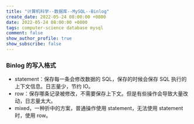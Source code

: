 ```yaml
---
title: "计算机科学--数据库--MySQL--Binlog"
create_date: 2022-05-24 08:00:00 +0800
date: 2022-05-24 08:00:00 +0800
tags: computer-science database mysql
comment: false
show_author_profile: true
show_subscribe: false
---
```


### Binlog 的写入格式

- statement：保存每一条会修改数据的 SQL，保存的时候会保存 SQL 执行的上下文信息。日志量少，节约 IO。
- row：保存哪条记录被修改，不需要保存上下文。但是有些操作会导致大量改动，日志量太大。
- mixed，一种折中的方案，普通操作使用 statement，无法使用 statement 时，使用 row。